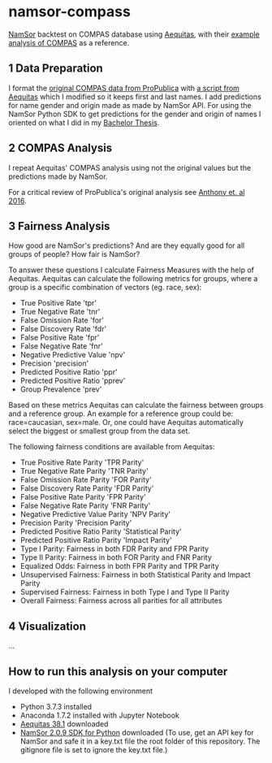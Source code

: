 # namsor-compass
[NamSor](https://v2.namsor.com/NamSorAPIv2/apidoc.html) backtest on COMPAS database using [Aequitas](https://github.com/dssg/aequitas), with their [example analysis of COMPAS](https://github.com/dssg/aequitas/blob/master/docs/source/examples/compas_demo.ipynb) as a reference. 

## 1 Data Preparation
I format the [original COMPAS data from ProPublica](https://github.com/propublica/compas-analysis/blob/master/compas-scores-two-years.csv) with [a script from Aequitas](https://github.com/dssg/aequitas/blob/master/examples/compas_data_for_aequitas.py) which I modified so it keeps first and last names. I add predictions for name gender and origin made as made by NamSor API. For using the NamSor Python SDK to get predictions for the gender and origin of names I oriented on what I did in my [Bachelor Thesis](https://github.com/LiFaytheGoblin/Gender-Equality-in-CS-Publications/blob/master/01_DataGatheringAndCleaning/03_Gender.ipynb).

## 2 COMPAS Analysis
I repeat Aequitas' COMPAS analysis using not the original values but the predictions made by NamSor. 

For a critical review of ProPublica's original analysis see [Anthony et. al 2016](https://www.researchgate.net/publication/306032039_False_Positives_False_Negatives_and_False_Analyses_A_Rejoinder_to_Machine_Bias_There's_Software_Used_Across_the_Country_to_Predict_Future_Criminals_And_it's_Biased_Against_Blacks).

## 3 Fairness Analysis
How good are NamSor's predictions? And are they equally good for all groups of people? How fair is NamSor? 

To answer these questions I calculate Fairness Measures with the help of Aequitas. Aequitas can calculate the following metrics for groups, where a group is a specific combination of vectors (eg. race, sex):

* True Positive Rate 'tpr'
* True Negative Rate 'tnr'
* False Omission Rate 'for'
* False Discovery Rate 'fdr'
* False Positive Rate 'fpr'
* False Negative Rate 'fnr'
* Negative Predictive Value 'npv'
* Precision 'precision'
* Predicted Positive Ratio 'ppr'
* Predicted Positive Ratio 'pprev'
* Group Prevalence 'prev'

Based on these metrics Aequitas can calculate the fairness between groups and a reference group. An example for a reference group could be: race=caucasian, sex=male. Or, one could have Aequitas automatically select the biggest or smallest group from the data set.

The following fairness conditions are available from Aequitas:
* True Positive Rate Parity 'TPR Parity'
* True Negative Rate Parity 'TNR Parity'
* False Omission Rate Parity 'FOR Parity'
* False Discovery Rate Parity 'FDR Parity'
* False Positive Rate Parity 'FPR Parity'
* False Negative Rate Parity	'FNR Parity'
* Negative Predictive Value Parity 'NPV Parity'
* Precision Parity	'Precision Parity'
* Predicted Positive Ratio Parity	'Statistical Parity'
* Predicted Positive Ratio Parity	'Impact Parity'
* Type I Parity: Fairness in both FDR Parity and FPR Parity
* Type II Parity: Fairness in both FOR Parity and FNR Parity
* Equalized Odds: Fairness in both FPR Parity and TPR Parity
* Unsupervised Fairness: Fairness in both Statistical Parity and Impact Parity
* Supervised Fairness: Fairness in both Type I and Type II Parity
* Overall Fairness: Fairness across all parities for all attributes

## 4 Visualization
...


## How to run this analysis on your computer

I developed with the following environment
* Python 3.7.3 installed
* Anaconda 1.7.2 installed with Jupyter Notebook
* [Aequitas 38.1](https://github.com/dssg/aequitas) downloaded
* [NamSor 2.0.9 SDK for Python](https://github.com/namsor/namsor-python-sdk2) downloaded (To use, get an API key for NamSor and safe it in a key.txt file the root folder of this repository. The gitignore file is set to ignore the key.txt file.)
